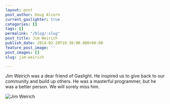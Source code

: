 ```yaml
---
layout: post
post_author: Doug Alcorn
current_gaslighter: true
categories: []
tags: []
permalink: "/blog/:slug"
post_title: Jim Weirich
publish_date: 2014-02-20T18:30:00.000+00:00
feature_post_image: ''
post_images: []
slug: jim-weirich

---
```

Jim Weirich was a dear friend of Gaslight. He inspired us to give back to our 
community and build up others. He was a masterful programmer, but he was a
better person. We will sorely miss him.

![Jim Weirich](http://gaslight.github.io/posts/assets/images/jim2.png)